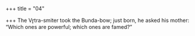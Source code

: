 +++
title = "04"

+++
The Vr̥tra-smiter took the Bunda-bow; just born, he asked his mother: “Which ones are powerful; which ones are famed?”